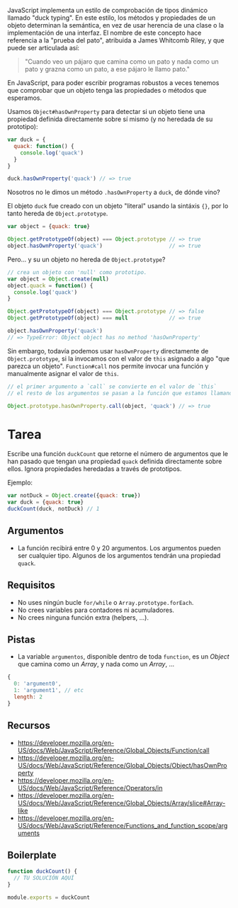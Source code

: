 JavaScript implementa un estilo de comprobación de tipos dinámico llamado "duck
typing". En este estilo, los métodos y propiedades de un objeto determinan la
semántica, en vez de usar herencia de una clase o la implementación de una
interfaz. El nombre de este concepto hace referencia a la "prueba del pato",
atribuida a James Whitcomb Riley, y que puede ser articulada así:

> "Cuando veo un pájaro que camina como un pato y nada como un pato y grazna
como un pato, a ese pájaro le llamo pato."

En JavaScript, para poder escribir programas robustos a veces tenemos que
comprobar que un objeto tenga las propiedades o métodos que esperamos.

Usamos `Object#hasOwnProperty` para detectar si un objeto tiene una propiedad
definida directamente sobre sí mismo (y no heredada de su prototipo):

```js
var duck = {
  quack: function() {
    console.log('quack')
  }
}

duck.hasOwnProperty('quack') // => true
```

Nosotros no le dimos un método `.hasOwnProperty` a `duck`, de dónde vino?

El objeto `duck` fue creado con un objeto "literal" usando la sintáxis `{}`, por
lo tanto hereda de `Object.prototype`.


```js
var object = {quack: true}

Object.getPrototypeOf(object) === Object.prototype // => true
object.hasOwnProperty('quack')                     // => true
```

Pero... y su un objeto no hereda de `Object.prototype`?

```js
// crea un objeto con 'null' como prototipo.
var object = Object.create(null)
object.quack = function() {
  console.log('quack')
}

Object.getPrototypeOf(object) === Object.prototype // => false
Object.getPrototypeOf(object) === null             // => true

object.hasOwnProperty('quack')
// => TypeError: Object object has no method 'hasOwnProperty'
```

Sin embargo, todavía podemos usar `hasOwnProperty` directamente de
`Object.prototype`, si la invocamos con el valor de `this` asignado a algo "que
parezca un objeto". `Function#call` nos permite invocar una función y
manualmente asignar el valor de `this`.

```js
// el primer argumento a `call` se convierte en el valor de `this`
// el resto de los argumentos se pasan a la función que estamos llamando

Object.prototype.hasOwnProperty.call(object, 'quack') // => true
```

# Tarea

Escribe una función `duckCount` que retorne el número de argumentos que le han
pasado que tengan una propiedad `quack` definida directamente sobre ellos.
Ignora propiedades heredadas a través de prototipos.

Ejemplo:

```js
var notDuck = Object.create({quack: true})
var duck = {quack: true}
duckCount(duck, notDuck) // 1
```

## Argumentos

* La función recibirá entre 0 y 20 argumentos. Los argumentos pueden ser
  cualquier tipo. Algunos de los argumentos tendrán una propiedad `quack`.

## Requisitos

* No uses ningún bucle `for/while` o `Array.prototype.forEach`.
* No crees variables para contadores ni acumuladores.
* No crees ninguna función extra (helpers, ...).

## Pistas

* La variable `argumentos`, disponible dentro de toda `function`, es un *Object*
  que camina como un *Array*, y nada como un *Array*, ...

```js
{
  0: 'argument0',
  1: 'argument1', // etc
  length: 2
}
```

## Recursos

* https://developer.mozilla.org/en-US/docs/Web/JavaScript/Reference/Global_Objects/Function/call
* https://developer.mozilla.org/en-US/docs/Web/JavaScript/Reference/Global_Objects/Object/hasOwnProperty
* https://developer.mozilla.org/en-US/docs/Web/JavaScript/Reference/Operators/in
* https://developer.mozilla.org/en-US/docs/Web/JavaScript/Reference/Global_Objects/Array/slice#Array-like
* https://developer.mozilla.org/en-US/docs/Web/JavaScript/Reference/Functions_and_function_scope/arguments

## Boilerplate

```js
function duckCount() {
  // TU SOLUCIÓN AQUÍ
}

module.exports = duckCount
```
